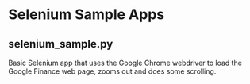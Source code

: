 # Selenium Sample Apps

## selenium_sample.py
Basic Selenium app that uses the Google Chrome webdriver to load the Google Finance web page, zooms out and does some scrolling.
